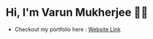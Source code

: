 # Hi, I'm Varun Mukherjee 👋🏻

* Checkout my portfolio here : [Website Link](https://vm-portfolio-1.netlify.app/)
